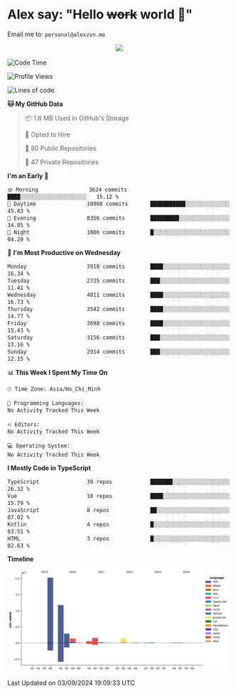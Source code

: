 # Alex say: "Hello ~~work~~ world 🐾"
Email me to: `personal@alexzvn.me`


<p align=center>
  <a href="https://skillicons.dev">
    <img src="https://skillicons.dev/icons?i=ts,js,php,nodejs,bun,vue,nuxt,react,svelte,tauri,laravel,rust,mongodb,docker,electron,redis,rabbitmq,tailwind,git,cloudflare,elysia,mysql,nginx,rollupjs,sentry,ubuntu,yarn,html,css,vite" />
  </a>
</p>

<!--START_SECTION:waka-->
![Code Time](http://img.shields.io/badge/Code%20Time-1%2C066%20hrs%2055%20mins-blue)

![Profile Views](http://img.shields.io/badge/Profile%20Views-13-blue)

![Lines of code](https://img.shields.io/badge/From%20Hello%20World%20I%27ve%20Written-40.5%20million%20lines%20of%20code-blue)

**🐱 My GitHub Data** 

> 📦 1.6 MB Used in GitHub's Storage 
 > 
> 💼 Opted to Hire
 > 
> 📜 80 Public Repositories 
 > 
> 🔑 47 Private Repositories 
 > 
**I'm an Early 🐤** 

```text
🌞 Morning                3624 commits        ████░░░░░░░░░░░░░░░░░░░░░   15.12 % 
🌆 Daytime                10988 commits       ███████████░░░░░░░░░░░░░░   45.83 % 
🌃 Evening                8356 commits        █████████░░░░░░░░░░░░░░░░   34.85 % 
🌙 Night                  1006 commits        █░░░░░░░░░░░░░░░░░░░░░░░░   04.20 % 
```
📅 **I'm Most Productive on Wednesday** 

```text
Monday                   3918 commits        ████░░░░░░░░░░░░░░░░░░░░░   16.34 % 
Tuesday                  2735 commits        ███░░░░░░░░░░░░░░░░░░░░░░   11.41 % 
Wednesday                4011 commits        ████░░░░░░░░░░░░░░░░░░░░░   16.73 % 
Thursday                 3542 commits        ████░░░░░░░░░░░░░░░░░░░░░   14.77 % 
Friday                   3698 commits        ████░░░░░░░░░░░░░░░░░░░░░   15.43 % 
Saturday                 3156 commits        ███░░░░░░░░░░░░░░░░░░░░░░   13.16 % 
Sunday                   2914 commits        ███░░░░░░░░░░░░░░░░░░░░░░   12.15 % 
```


📊 **This Week I Spent My Time On** 

```text
🕑︎ Time Zone: Asia/Ho_Chi_Minh

💬 Programming Languages: 
No Activity Tracked This Week

🔥 Editors: 
No Activity Tracked This Week

💻 Operating System: 
No Activity Tracked This Week
```

**I Mostly Code in TypeScript** 

```text
TypeScript               30 repos            ███████░░░░░░░░░░░░░░░░░░   26.32 % 
Vue                      18 repos            ████░░░░░░░░░░░░░░░░░░░░░   15.79 % 
JavaScript               8 repos             ██░░░░░░░░░░░░░░░░░░░░░░░   07.02 % 
Kotlin                   4 repos             █░░░░░░░░░░░░░░░░░░░░░░░░   03.51 % 
HTML                     3 repos             █░░░░░░░░░░░░░░░░░░░░░░░░   02.63 % 
```



**Timeline**

![Lines of Code chart](https://raw.githubusercontent.com/alexzvn/alexzvn/main/assets/bar_graph.png)


 Last Updated on 03/09/2024 19:09:33 UTC
<!--END_SECTION:waka-->
